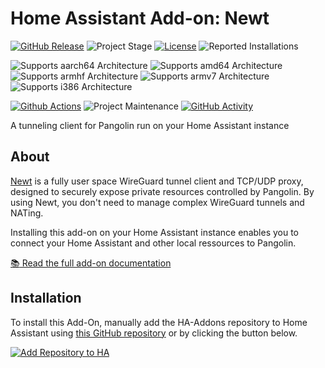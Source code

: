 # Home Assistant Add-on: Newt

[![GitHub Release][releases-shield]][releases]
![Project Stage][project-stage-shield]
[![License][license-shield]](LICENSE.md)
![Reported Installations][installations-shield-stable]

![Supports aarch64 Architecture][aarch64-shield]
![Supports amd64 Architecture][amd64-shield]
![Supports armhf Architecture][armhf-shield]
![Supports armv7 Architecture][armv7-shield]
![Supports i386 Architecture][i386-shield]

[![Github Actions][github-actions-shield]][github-actions]
![Project Maintenance][maintenance-shield]
[![GitHub Activity][commits-shield]][commits]

A tunneling client for Pangolin run on your Home Assistant instance

## About

[Newt](https://github.com/fosrl/newt) is a fully user space WireGuard
tunnel client and TCP/UDP proxy, designed to securely expose private resources
controlled by Pangolin. By using Newt, you don't need to manage complex
WireGuard tunnels and NATing.

Installing this add-on on your Home Assistant instance enables you to
connect your Home Assistant and other local ressources to Pangolin.

[:books: Read the full add-on documentation][docs]

## Installation

To install this Add-On, manually add the HA-Addons repository to Home Assistant
using [this GitHub repository][ha-addons] or by clicking the button below.

[![Add Repository to HA][my-ha-badge]][my-ha-url]

[aarch64-shield]: https://img.shields.io/badge/aarch64-yes-green.svg
[amd64-shield]: https://img.shields.io/badge/amd64-yes-green.svg
[armhf-shield]: https://img.shields.io/badge/armhf-no-red.svg
[armv7-shield]: https://img.shields.io/badge/armv7-yes-green.svg
[i386-shield]: https://img.shields.io/badge/i386-no-red.svg
[commits-shield]: https://img.shields.io/github/commit-activity/y/elcajon-dev/addon-newt.svg
[commits]: https://github.com/elcajon-dev/addon-newt/commits/main
[docs]: https://github.com/elcajon-dev/addon-newt/blob/main/newt/DOCS.md
[github-actions-shield]: https://github.com/elcajon-dev/addon-newt/workflows/CI/badge.svg
[github-actions]: https://github.com/elcajon-dev/addon-newt/actions
[license-shield]: https://img.shields.io/github/license/elcajon-dev/addon-newt.svg
[maintenance-shield]: https://img.shields.io/maintenance/yes/2025.svg
[releases-shield]: https://img.shields.io/github/release/elcajon-dev/addon-newt.svg
[releases]: https://github.com/elcajon-dev/addon-newt/releases
[project-stage-shield]: https://img.shields.io/badge/project%20stage-production%20ready-brightgreen.svg
[my-ha-badge]: https://my.home-assistant.io/badges/supervisor_add_addon_repository.svg
[my-ha-url]: https://my.home-assistant.io/redirect/supervisor_add_addon_repository/?repository_url=https%3A%2F%2Fgithub.com%2Felcajon-dev%2Frepository-stable
[ha-addons]: https://github.com/elcajon-dev/repository-stable
[installations-shield-stable]: https://img.shields.io/badge/dynamic/json?url=https%3A%2F%2Fanalytics.home-assistant.io%2Faddons.json&query=%24%5B%22a03729f7_newt%22%5D.total&label=Reported%20Installations&link=https%3A%2F%2Fanalytics.home-assistant.io/add-ons
[installations-shield-edge]: https://img.shields.io/badge/dynamic/json?url=https%3A%2F%2Fanalytics.home-assistant.io%2Faddons.json&query=%24%5B%22dca9deef_newt%22%5D.total&label=Reported%20Installations&link=https%3A%2F%2Fanalytics.home-assistant.io/add-ons
